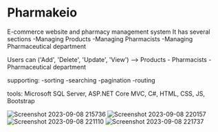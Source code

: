 # Pharmakeio
E-commerce website and pharmacy management system It has several sections 
-Managing Products 
-Managing Pharmacists
-Managing Pharmaceutical department 

Users can ('Add', 'Delete', 'Update', 'View') -->   Products - Pharmacists - Pharmaceutical department

supporting:
-sorting
-searching
-pagination
-routing

tools:
Microsoft SQL Server, 
ASP.NET Core MVC, 
C#, 
HTML, CSS, JS, 
Bootstrap

![Screenshot 2023-09-08 215736](https://github.com/aminelsayed20/Pharmakeio/assets/73761484/5045cd51-9e86-4ef6-bbe6-bd930345a897)
![Screenshot 2023-09-08 220157](https://github.com/aminelsayed20/Pharmakeio/assets/73761484/f1ad9d03-bff5-4c99-a525-9a6dcfe30214)
![Screenshot 2023-09-08 221110](https://github.com/aminelsayed20/Pharmakeio/assets/73761484/3c22fb77-6d54-41c5-acd6-f2d6ca523a07)
![Screenshot 2023-09-08 221737](https://github.com/aminelsayed20/Pharmakeio/assets/73761484/ad7e361d-74e2-4607-b29f-4b6b95fe4b01)






